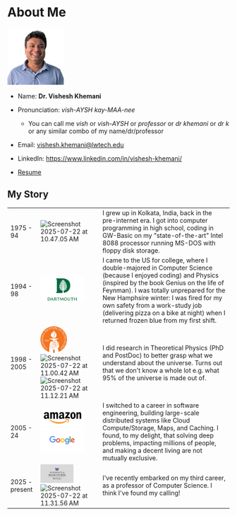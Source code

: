 # About Me

![profile](media/profile.jpg)

- Name: **Dr. Vishesh Khemani**
- Pronunciation: *vish-AYSH kay-MAA-nee*
  - You can call me *vish* or *vish-AYSH* or *professor* or *dr khemani* or *dr k* or any similar combo of my name/dr/professor

- Email: vishesh.khemani@lwtech.edu
- LinkedIn: https://www.linkedin.com/in/vishesh-khemani/
- [Resume](./resume.md)

## My Story

|                |                                                              |                                                              |
| -------------- | ------------------------------------------------------------ | ------------------------------------------------------------ |
| 1975 - 94      | <img src="media/Screenshot 2025-07-22 at 10.47.05 AM.png" alt="Screenshot 2025-07-22 at 10.47.05 AM" width="100"/> | I grew up in Kolkata, India, back in the pre-internet era. I got into computer programming in high school, coding in GW-Basic on my "state-of-the-art" Intel 8088 processor running MS-DOS with floppy disk storage. |
| 1994 - 98      | <img src="media/35f09c90ebd09599f7b9a3988d8541af47027d96.png" alt="35f09c90ebd09599f7b9a3988d8541af47027d96" width="100" /> | I came to the US for college, where I double-majored in Computer Science (because I enjoyed coding) and Physics (inspired by the book Genius on the life of Feynman). I was totally unprepared for the New Hamphsire winter: I was fired for my own safety from a work-study job (delivering pizza on a bike at night) when I returned frozen blue from my first shift. |
| 1998 - 2005    | <img src="media/fe0eff2e6e0b256fb328ff74f5d128abb2f0535b.png" alt="fe0eff2e6e0b256fb328ff74f5d128abb2f0535b" width="60" /><img src="media/Screenshot 2025-07-22 at 11.00.42 AM-3231465.png" alt="Screenshot 2025-07-22 at 11.00.42 AM" width="400" /><img src="media/Screenshot 2025-07-22 at 11.12.21 AM.png" alt="Screenshot 2025-07-22 at 11.12.21 AM" width="75" /> | I did research in Theoretical Physics (PhD and PostDoc) to better grasp what we understand about the universe. Turns out that we don't know a whole lot e.g. what 95% of the universe is made out of. |
| 2005 - 24      | <img src="media/7a7644fb4cc6d674e91d266b8b0187d8b6405a8e.png" alt="7a7644fb4cc6d674e91d266b8b0187d8b6405a8e" width="100" /><img src="media/7636ad4c1213fc1399c4c300be944d8bf1411ad1.png" alt="7636ad4c1213fc1399c4c300be944d8bf1411ad1" width="100" /> | I switched to a career in software engineering, building large-scale distributed systems like Cloud Compute/Storage, Maps, and Caching. I found, to my delight, that solving deep problems, impacting millions of people, and making a decent living are not mutually exclusive. |
| 2025 - present | <img src="media/stacked-signature-logo-icon.png" alt="stacked-signature-logo-icon" width="75" /><img src="media/Screenshot 2025-07-22 at 11.31.56 AM-3231551.png" alt="Screenshot 2025-07-22 at 11.31.56 AM" width="150" /> | I've recently embarked on my third career, as a professor of Computer Science. I think I've found my calling! |
